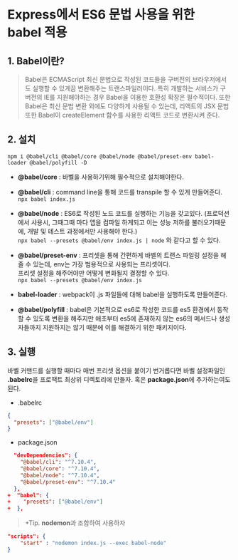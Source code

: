 # Express에서 ES6 문법 사용을 위한 babel 적용

## 1. Babel이란?

> Babel은 ECMAScript 최신 문법으로 작성된 코드들을 구버전의 브라우저에서도 실행할 수 있게끔 변환해주는 트랜스파일러이다. 특히 개발하는 서비스가 구버전의 IE를 지원해야하는 경우 Babel을 이용한 호환성 확장은 필수적이다. 또한 Babel은 최신 문법 변환 외에도 다양하게 사용될 수 있는데, 리액트의 JSX 문법 또한 Babel이 createElement 함수를 사용한 리액트 코드로 변환시켜 준다.

## 2. 설치

```
npm i @babel/cli @babel/core @babel/node @babel/preset-env babel-loader @babel/polyfill -D
```

- **@babel/core** : 바벨을 사용하기위해 필수적으로 설치해야한다.

- **@babel/cli** : command line을 통해 코드를 transpile 할 수 있게 만들어준다.  
  `npx babel index.js`

- **@babel/node** : ES6로 작성된 노드 코드를 실행하는 기능을 갖고있다. (프로덕션 에서 사용시, 그때그때 마다 앱을 컴파일 하게되고 이는 성능 저하를 불러오기때문에, 개발 및 테스트 과정에서만 사용해야 한다.)  
  `npx babel --presets @babel/env index.js | node` 와 같다고 할 수 있다.

- **@babel/preset-env** : 프리셋을 통해 간편하게 바벨의 트랜스 파일링 설정을 해줄 수 있는데, env는 가장 범용적으로 사용되는 프리셋이다.  
  프리셋 설정을 해주어야만 어떻게 변화될지 결정할 수 있다.  
  `npx babel --presets @babel/env index.js`

- **babel-loader** : webpack이 .js 파일들에 대해 babel을 실행하도록 만들어준다.

- **@babel/polyfill** : babel은 기본적으로 es6로 작성한 코드를 es5 환경에서 동작할 수 있도록 변환을 해주지만 애초부터 es5에 존재하지 않는 es6의 메서드나 생성자들까지 지원하지는 않기 때문에 이를 해결하기 위한 패키지이다.

## 3. 실행

바벨 커맨드를 실행할 때마다 매번 프리셋 옵션을 붙이기 번거롭다면 바벨 설정파일인 **.babelrc**을 프로잭트 최상위 디렉토리에 만들자.
혹은 **package.json**에 추가하는여도 된다.

- .babelrc

```json
{
  "presets": ["@babel/env"]
}
```

- package.json

```json
  "devDependencies": {
    "@babel/cli": "^7.10.4",
    "@babel/core": "^7.10.4",
    "@babel/node": "^7.10.4",
    "@babel/preset-env": "^7.10.4"
  },
+  "babel": {
+    "presets": ["@babel/env"]
+  },

```

> +Tip. **nodemon**과 조합하여 사용하자

```json
"scripts": {
    "start" : "nodemon index.js --exec babel-node"
}
```
